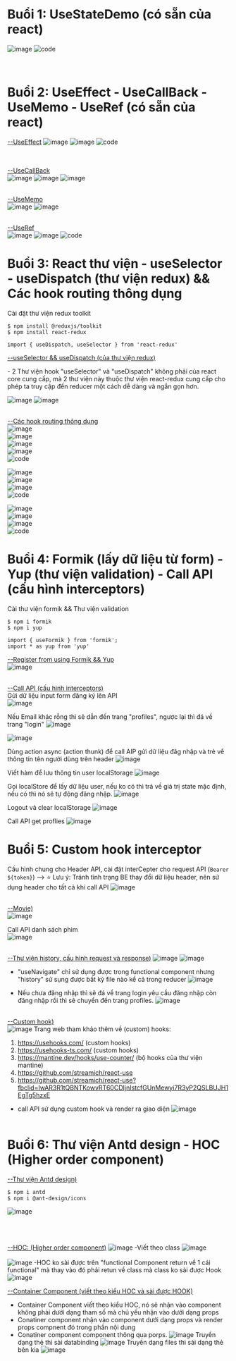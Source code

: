 # Buổi 1: UseStateDemo (có sẵn của react)
![image](https://github.com/ductandev/React_Functional_training_bc43/assets/42485856/1784b5e0-3f4c-4e1c-98ae-e2d0bb461dcb)
![code](https://github.com/ductandev/React_Functional_training_bc43/assets/42485856/b3105005-df30-4a1f-b942-b2c01ae7176f) <br> <br> <br>

# Buổi 2: UseEffect - UseCallBack - UseMemo - UseRef (có sẵn của react)
[--UseEffect]()
![image](https://github.com/ductandev/React_Functional_training_bc43/assets/42485856/1c8add4b-30aa-4563-b335-7080fd5456f8) 
![image](https://github.com/ductandev/React_Functional_training_bc43/assets/42485856/b083e877-6494-4be7-90bb-90d968941676)
![code](https://github.com/ductandev/React_Functional_training_bc43/assets/42485856/449ff6a5-af43-4ef2-9bd2-548d59e3f0c8) <br> <br> <br>

[--UseCallBack]() <br>
![image](https://github.com/ductandev/React_Functional_training_bc43/assets/42485856/342669c4-a446-45a3-8ef6-2b713a8b059a)
![image](https://github.com/ductandev/React_Functional_training_bc43/assets/42485856/b6e17a99-b82c-4ecc-b893-590bae538fec)
![image](https://github.com/ductandev/React_Functional_training_bc43/assets/42485856/417ba2d0-f655-4d60-83d3-fc12d5355041) <br><br>

[--UseMemo]() <br>
![image](https://github.com/ductandev/React_Functional_training_bc43/assets/42485856/fd2dc7d4-ff02-4598-8c2a-31e9c3d6e3d3)
![image](https://github.com/ductandev/React_Functional_training_bc43/assets/42485856/d9908b12-348f-4d6b-a85b-8c2d03407cf6) <br><br>

[--UseRef]() <br>
![image](https://github.com/ductandev/React_Functional_training_bc43/assets/42485856/d5548d22-c86e-4848-baa8-1c6877009b61)
![image](https://github.com/ductandev/React_Functional_training_bc43/assets/42485856/36634aff-9501-41cc-be1d-d2b824da8659)
![code](https://github.com/ductandev/React_Functional_training_bc43/assets/42485856/f1135c37-a693-4ff4-8395-b734476d820f)

# Buổi 3: React thư viện - useSelector - useDispatch (thư viện redux)  && Các hook routing thông dụng
<p>Cài đặt thư viện redux toolkit</p>

```
$ npm install @reduxjs/toolkit
$ npm install react-redux 

import { useDispatch, useSelector } from 'react-redux'
```
[--useSelector && useDispatch (của thư viện redux)]() <br>
<p>- 2 Thư viện hook "useSelector" và "useDispatch" không phải của react core cung cấp, mà 2 thư viện này thuộc thư viện react-redux cung cấp cho phép ta truy cập đến reducer một cách dễ dàng và ngắn gọn hơn.</p>

![image](https://github.com/ductandev/React_Functional_training_bc43/assets/42485856/b58d5007-d444-4cab-b38b-60e0795a93aa)
![image](https://github.com/ductandev/React_Functional_training_bc43/assets/42485856/e159e322-3d42-4c3b-9268-0acddf1b8b91)<br><br>


[--Các hook routing thông dụng]() <br>
![image](https://github.com/ductandev/React_Functional_training_bc43/assets/42485856/46ec933b-feb7-4ed4-a31a-4004aae693c7) <br>
![image](https://github.com/ductandev/React_Functional_training_bc43/assets/42485856/f6d28243-2c80-4425-ba90-234ffdb98992) <br>
![image](https://github.com/ductandev/React_Functional_training_bc43/assets/42485856/69c0cca0-7129-47d0-a50e-ac6ee6979cbb) <br>
![image](https://github.com/ductandev/React_Functional_training_bc43/assets/42485856/56725ee3-7261-4406-82ad-e22008230027) <br>
![code](https://github.com/ductandev/React_Functional_training_bc43/assets/42485856/a140d868-aae1-4e6c-a176-07af827138aa) <br>

![image](https://github.com/ductandev/React_Functional_training_bc43/assets/42485856/4050b599-d240-4017-9ed8-9598b47aeeda) <br>
![image](https://github.com/ductandev/React_Functional_training_bc43/assets/42485856/61e2ac6a-2873-408b-9f74-60629536a6fe) <br>
![image](https://github.com/ductandev/React_Functional_training_bc43/assets/42485856/f933253e-46e1-4979-b7fd-a9f665117ff5) <br>
![code](https://github.com/ductandev/React_Functional_training_bc43/assets/42485856/1c7c6e0e-0576-4209-a865-5a2bcb7511ac) <br>

![image](https://github.com/ductandev/React_Functional_training_bc43/assets/42485856/3a838119-5379-4c55-8fff-7e496a174a01) <br>
![image](https://github.com/ductandev/React_Functional_training_bc43/assets/42485856/55d0f5ac-8141-472f-8d33-0fc614f874a0) <br>
![image](https://github.com/ductandev/React_Functional_training_bc43/assets/42485856/454096d5-99c7-433d-8b45-75a9a97d510a) <br>
![code](https://github.com/ductandev/React_Functional_training_bc43/assets/42485856/f65a4d8a-bb67-4028-ad3e-fb845630ec26)


# Buổi 4: Formik (lấy dữ liệu từ form) - Yup (thư viện validation) - Call API (cấu hình interceptors)
Cài thư viện formik && Thư viện validation
```
$ npm i formik
$ npm i yup

import { useFormik } from 'formik';
import * as yup from 'yup'
```

[--Register from using Formik && Yup]() <br>
![image](https://github.com/ductandev/React_Functional_training_bc43/assets/42485856/5bd789c0-21bc-4ec5-8d70-3e89806ad318) <br> <br>


[--Call API (cấu hình interceptors)]() <br>
Gửi dữ liệu input form đăng ký lên API <br>
![image](https://github.com/ductandev/React_Functional_training_bc43/assets/42485856/cb2dd172-087d-456f-9cac-5242243aac97)

Nếu Email khác rỗng thì sẽ dẫn đến trang "profiles", ngược lại thì đá về trang "login"
![image](https://github.com/ductandev/React_Functional_training_bc43/assets/42485856/43090a3f-83f5-4973-a931-a0c1a125f952)


![image](https://github.com/ductandev/React_Functional_training_bc43/assets/42485856/e55ae5c2-e7bd-4d5f-af8e-65b9baa56146)

 Dùng action async (action thunk) để call AIP gửi dữ liệu đăg nhập và trẻ về thông tin tên người dùng trên header
![image](https://github.com/ductandev/React_Functional_training_bc43/assets/42485856/1eb3d671-3f98-4e9c-9ed3-ee7f1581a8de)

Viết hàm để lưu thông tin user localStorage 
![image](https://github.com/ductandev/React_Functional_training_bc43/assets/42485856/25ff95e4-e172-449f-9f36-922e98cb56dc)

Gọi localStore để lấy dữ liệu user, nếu ko có thì trả về giá trị state mặc định, nếu có thì nó sẽ tự động đăng nhập.
![image](https://github.com/ductandev/React_Functional_training_bc43/assets/42485856/f100a82c-de3b-4964-89b8-cece37f148b8)

Logout và clear localStorage
![image](https://github.com/ductandev/React_Functional_training_bc43/assets/42485856/1da24369-6294-4beb-a3ef-741d64e419b2)

Call API get proflies
![image](https://github.com/ductandev/React_Functional_training_bc43/assets/42485856/22f43db6-0afa-4531-8cd6-3351580e3af1) <br>


# Buổi 5: Custom hook interceptor
Cấu hình chung cho Header API, cài đặt interCepter cho request API (`Bearer ${token}`) --> ⭐ Lưu ý: Tránh tình trạng BE thay đổi dữ liệu header, nên sử dụng header cho tất cả khi call API
![image](https://github.com/ductandev/React_Functional_training_bc43/assets/42485856/353e8de6-2092-4cfb-b152-6270db1ecc51)<br><br>


[--Movie)]() <br>
![image](https://github.com/ductandev/React_Functional_training_bc43/assets/42485856/8c6d0f50-267f-4c6d-a0fb-a3f527b206c9)

Call API danh sách phim  
![image](https://github.com/ductandev/React_Functional_training_bc43/assets/42485856/dcb528bb-7445-4aac-8550-199c683f843b) <br><br>


[--Thư viện history, cấu hình request và response)]()
![image](https://github.com/ductandev/React_Functional_training_bc43/assets/42485856/a1c483be-6ebc-4515-a500-2a75d876b3a0)
![image](https://github.com/ductandev/React_Functional_training_bc43/assets/42485856/574cb7c5-4369-4954-84a2-05432d9118bb)

- "useNavigate" chỉ sử dụng được trong functional component nhưng "history" sử sụng được bất kỳ file nào kể cả trong reducer
![image](https://github.com/ductandev/React_Functional_training_bc43/assets/42485856/d05e88bc-2579-4846-9afe-fe7fd627d9d7)

- Nếu chưa đăng nhập thì sẽ đá về trang login yêu cầu đăng nhập còn đăng nhập rồi thì sẽ chuyển đến trang profiles.
![image](https://github.com/ductandev/React_Functional_training_bc43/assets/42485856/8072af7b-298b-432b-be26-4b9ff6f2ebc2) <br><br>


[--Custom hook)]() <br>
![image](https://github.com/ductandev/React_Functional_training_bc43/assets/42485856/eeedddc2-8529-4281-a36a-6ffbc5242ce0)
Trang web tham khảo thêm về (custom) hooks:
1. https://usehooks.com/ (custom hooks)
2. https://usehooks-ts.com/ (custom hooks)
3. https://mantine.dev/hooks/use-counter/ (bộ hooks của thư viện mantine)
4. https://github.com/streamich/react-use
5. https://github.com/streamich/react-use?fbclid=IwAR3R1tQBNTKowvRT60CDIjnIstcfGUnMewyi7R3yP2QSLBUJH1EgTg5hzxE

- call API sử dụng custom hook và render ra giao diện
![image](https://github.com/ductandev/React_Functional_training_bc43/assets/42485856/ed8c1e85-7bc1-42f6-8032-decac1fe33f6)<br><br>


# Buổi 6: Thư viện Antd design - HOC (Higher order component)
[--Thư viện Antd design)]()
```
$ npm i antd
$ npm i @ant-design/icons
```
![image](https://github.com/ductandev/React_Functional_training_bc43/assets/42485856/b35517c4-33e0-4558-afa9-ab1cc84c4a89) <br><br><br><br>


[--HOC: (Higher order component)]()
![image](https://github.com/ductandev/React_Functional_training_bc43/assets/42485856/39714465-e242-4992-a5e3-a8164ea2a0f5)
-Viết theo class
![image](https://github.com/ductandev/React_Functional_training_bc43/assets/42485856/59da07fb-b3f2-478a-a4b1-70bd4a38679d) <br><br>
![image](https://github.com/ductandev/React_Functional_training_bc43/assets/42485856/e09c7400-004e-4340-a62a-a0aebf0647b2)
-HOC ko sài được trên "functional Component return về 1 cái functional" mà thay vào đó phải retun về class mà class ko sài được Hook
![image](https://github.com/ductandev/React_Functional_training_bc43/assets/42485856/bb80e9fd-913d-4dfb-ba67-ee330dfd5171) 



[--Container Component (viết theo kiểu HOC và sài được HOOK)]() <br>
- Container Component viết theo kiểu HOC, nó sẽ nhận vào component không phài dưới dạng tham số mà chủ yếu nhận vào dưới dạng props
- Conatiner component nhận vào component dưới dạng props và render props compnent đó trong phần nội dung
- Conatiner component component thông qua porps.
![image](https://github.com/ductandev/React_Functional_training_bc43/assets/42485856/8a8ecaed-64bc-44ec-a286-ebf1a17947ed)
Truyền dạng thẻ thì sài databinding
![image](https://github.com/ductandev/React_Functional_training_bc43/assets/42485856/2632a1a6-4fdf-443e-801d-c7d237ed96dc)
Truyền dạng files thì sài dạng thẻ bên kia
![image](https://github.com/ductandev/React_Functional_training_bc43/assets/42485856/a0c56d44-9794-45d4-8fae-10fe0e4046c5)








